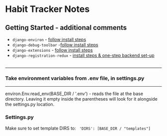 # Habit Tracker Notes

## Getting Started - additional comments

- `django-environ` - [follow install steps](https://pypi.org/project/django-environ/)
- `django-debug-toolbar` -[follow install steps](https://django-debug-toolbar.readthedocs.io/en/latest/installation.html)
- `django-extensions` - [follow install steps](https://django-extensions.readthedocs.io/en/latest/installation_instructions.html)
- `django-registration-redux` - [install steps & one-step backend set-up](https://django-registration-redux.readthedocs.io/en/latest/simple-backend.html)
  <br>
  <br>

---

### Take environment variables from .env file, in settings.py

---

environ.Env.read_env(BASE_DIR / '.env') - reads the file at the base directory. Leaving it empty inside the parentheses will look for it alongside the settings.py location.

### Settings.py

Make sure to set template DIRS to:
` 'DIRS': [BASE_DIR / "templates"]`
